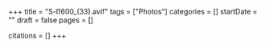 +++
title = "S-l1600_(33).avif"
tags = ["Photos"]
categories = []
startDate = ""
draft = false
pages = []

citations = []
+++
